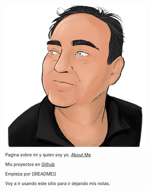 ![](assets/yomismo.png)

Pagina sobre mi y quien soy yo. [About Me](about/About%20Me.md)

Mis proyectos en [Github](https://github.com/FROSADO)

Empieza por [[README]]

Voy a ir usando este sitio para ir dejando mis notas. 




